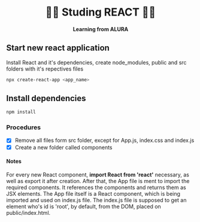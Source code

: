 <h1 align="center">👨‍💻 Studing REACT 👨‍💻</h1>
<h4 align="center"> Learning from ALURA </h4>

## Start new react application

Install React and it's dependencies, create node_modules,
public and src folders with it's repectives files

```sh 
npx create-react-app <app_name>
```

## Install dependencies

```sh
npm install 
```

### Procedures

- [x] Remove all files form src folder, except for App.js, index.css and index.js
- [x] Create a new folder called components

#### Notes

For every new React component, <b>import React from 'react'</b> necessary, as
well as export it after creation. After that, the App file is ment to import 
the required components. It references the components and returns them as JSX elements.
The App file itself is a React component, which is being imported and used on 
index.js file. The index.js file is supposed to get an element who's id is 'root', by default,
from the DOM, placed on public/index.html.
